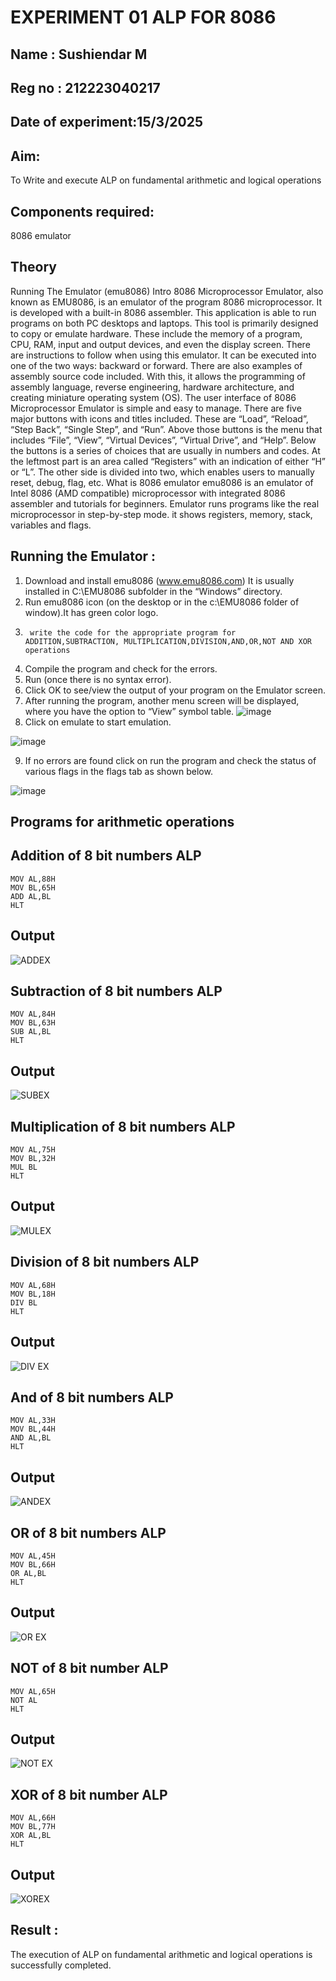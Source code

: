 # EXPERIMENT 01 ALP FOR 8086
## Name : Sushiendar M
## Reg no : 212223040217
 ## Date of experiment:15/3/2025
## Aim:
To Write and execute ALP on fundamental arithmetic and logical operations
## Components required:
 8086  emulator 
## Theory 
Running The Emulator (emu8086) Intro 8086 Microprocessor Emulator, also known as EMU8086, is an emulator of the program 8086 microprocessor. It is developed with a built-in 8086 assembler. This application is able to run programs on both PC desktops and laptops. This tool is primarily designed to copy or emulate hardware. These include the memory of a program, CPU, RAM, input and output devices, and even the display screen. There are instructions to follow when using this emulator. It can be executed into one of the two ways: backward or forward. There are also examples of assembly source code included. With this, it allows the programming of assembly language, reverse engineering, hardware architecture, and creating miniature operating system (OS). The user interface of 8086 Microprocessor Emulator is simple and easy to manage. There are five major buttons with icons and titles included. These are “Load”, “Reload”, “Step Back”, “Single Step”, and “Run”. Above those buttons is the menu that includes “File”, “View”, “Virtual Devices”, “Virtual Drive”, and “Help”. Below the buttons is a series of choices that are usually in numbers and codes. At the leftmost part is an area called “Registers” with an indication of either “H” or “L”. The other side is divided into two, which enables users to manually reset, debug, flag, etc. What is 8086 emulator emu8086 is an emulator of Intel 8086 (AMD compatible) microprocessor with integrated 8086 assembler and tutorials for beginners. Emulator runs programs like the real microprocessor in step-by-step mode. it shows registers, memory, stack, variables and flags.

 ## Running the Emulator :
1.	Download and install emu8086 (www.emu8086.com) It is usually installed in C:\EMU8086 subfolder in the “Windows” directory.
2.	Run  emu8086 icon (on the desktop or in the c:\EMU8086 folder of window).It has green color logo.  
3.		write the code for the appropriate program for ADDITION,SUBTRACTION, MULTIPLICATION,DIVISION,AND,OR,NOT AND XOR operations 
4.	 Compile the program and check for the errors.
5.	Run (once there is no syntax error).
6.	Click OK to see/view the output of your program on the Emulator screen. 
7.	After running the program, another menu screen will be displayed, where you have the option to “View” symbol table.
![image](https://user-images.githubusercontent.com/36288975/189273263-d65baae9-4b8f-4723-afb3-c0ffa4052b04.png)
8.	Click on emulate to start emulation.
   
![image](https://user-images.githubusercontent.com/36288975/189273273-9bb36ec1-e2e8-4892-8d35-37707332bfdc.png)

9.	If no errors are found click on run the program and check the status of various flags in the flags tab as shown below.

![image](https://user-images.githubusercontent.com/36288975/189273277-113a2a33-4a40-4ff8-95a5-ecd3a1f504fe.png)

## Programs for arithmetic  operations

## Addition  of 8 bit numbers ALP 
```assembly
MOV AL,88H
MOV BL,65H
ADD AL,BL
HLT
```
## Output  
 ![ADDEX](https://github.com/JananiSoundararajan/EXPERIMENT--01-ALP-FOR-8086/assets/119477549/9b3a7e31-db56-4c0e-9b59-43fe21ab0371)

## Subtraction  of 8 bit numbers  ALP 
```assembly
MOV AL,84H
MOV BL,63H
SUB AL,BL
HLT
``` 
## Output 
![SUBEX](https://github.com/JananiSoundararajan/EXPERIMENT--01-ALP-FOR-8086/assets/119477549/fcb56b58-d90f-4cf2-850d-85c531d9862c)

## Multiplication of 8 bit numbers  ALP
```assembly
MOV AL,75H
MOV BL,32H
MUL BL
HLT
```
## Output  
![MULEX](https://github.com/JananiSoundararajan/EXPERIMENT--01-ALP-FOR-8086/assets/119477549/d5f842ca-8113-4380-9948-2dd4089cb605)

## Division of 8 bit numbers  ALP
```assembly
MOV AL,68H
MOV BL,18H
DIV BL
HLT
```
## Output  
![DIV EX](https://github.com/JananiSoundararajan/EXPERIMENT--01-ALP-FOR-8086/assets/119477549/b34c43fd-318d-4df8-995b-d4357456f886)

## And of 8 bit numbers ALP
```assembly
MOV AL,33H
MOV BL,44H
AND AL,BL
HLT
```
## Output
![ANDEX](https://github.com/JananiSoundararajan/EXPERIMENT--01-ALP-FOR-8086/assets/119477549/137f8c67-17d9-4cc2-8437-349d50e0a404)

## OR of 8 bit numbers ALP
```assembly
MOV AL,45H
MOV BL,66H
OR AL,BL
HLT
```
## Output
![OR EX](https://github.com/JananiSoundararajan/EXPERIMENT--01-ALP-FOR-8086/assets/119477549/d9fce991-bce0-4c58-a77c-2de3216f302d)

## NOT of 8 bit number ALP
```assembly
MOV AL,65H
NOT AL
HLT
```
## Output
![NOT EX](https://github.com/JananiSoundararajan/EXPERIMENT--01-ALP-FOR-8086/assets/119477549/a7efe90e-2100-4df5-8298-3516af3b7f65)

## XOR of 8 bit number ALP
```assembly
MOV AL,66H
MOV BL,77H
XOR AL,BL
HLT
```

## Output
![XOREX](https://github.com/JananiSoundararajan/EXPERIMENT--01-ALP-FOR-8086/assets/119477549/838fcf0e-3db2-4d6c-a9b6-0607b839726d)

## Result :

The execution of ALP on fundamental arithmetic and logical operations is successfully completed.


